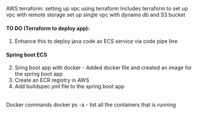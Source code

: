 AWS terraform: setting up vpc using terraform
Includes terraform to set up vpc with remote storage set up
single vpc with dynamo db and S3 bucket

#### TO DO (Terraform to deploy app):
1. Enhance this to deploy java code as ECS service via code pipe line



#### Spring boot ECS 
2. Sring boot app with docker - Added docker file and created an image for the spring boot app
3. Create an ECR registry in AWS 
4. Add buildspec.yml file to the spring boot app





######
######
Docker commands
docker ps -a - list all the containers that is running




